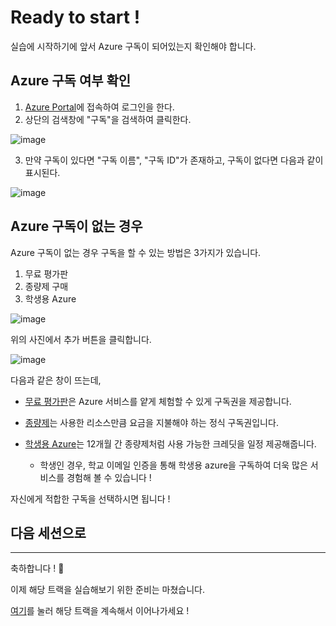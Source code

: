 # Ready to start !

실습에 시작하기에 앞서 Azure 구독이 되어있는지 확인해야 합니다.

## Azure 구독 여부 확인

1. [Azure Portal](https://portal.azure.com/)에 접속하여 로그인을 한다.
2. 상단의 검색창에 "구독"을 검색하여 클릭한다.

![image](https://github.com/seoharuss/Azure_ML_Service_Designer/assets/127467806/21f3424e-320d-4291-9903-5e4b0aba6989)

3. 만약 구독이 있다면 "구독 이름", "구독 ID"가 존재하고, 구독이 없다면 다음과 같이 표시된다.

![image](https://github.com/seoharuss/Azure_ML_Service_Designer/assets/127467806/7399bc29-f411-47ea-9dc2-59487c45f0ba)
<br>
## Azure 구독이 없는 경우

Azure 구독이 없는 경우 구독을 할 수 있는 방법은 3가지가 있습니다.
1. 무료 평가판
2. 종량제 구매
3. 학생용 Azure

![image](https://github.com/seoharuss/Azure_ML_Service_Designer/assets/127467806/e4929da2-eec8-47b7-b4da-1b2b15026e6f)

위의 사진에서 추가 버튼을 클릭합니다.

![image](https://github.com/seoharuss/Azure_ML_Service_Designer/assets/127467806/adb3a968-5c90-47f9-b88c-daadc7b034ac)

다음과 같은 창이 뜨는데,
- [무료 평가판](https://azure.microsoft.com/offers/MS-AZR-0044P)은 Azure 서비스를 얕게 체험할 수 있게 구독권을 제공합니다.
- [종량제](https://azure.microsoft.com/offers/MS-AZR-0003P)는 사용한 리소스만큼 요금을 지불해야 하는 정식 구독권입니다.
- [학생용 Azure](https://azure.microsoft.com/offers/MS-AZR-0170P)는 12개월 간 종량제처럼 사용 가능한 크레딧을 일정 제공해줍니다.
  
  - 학생인 경우, 학교 이메일 인증을 통해 학생용 azure을 구독하여 더욱 많은 서비스를 경험해 볼 수 있습니다 !

자신에게 적합한 구독을 선택하시면 됩니다 !


## 다음 세션으로
---
축하합니다 ! 👏

이제 해당 트랙을 실습해보기 위한 준비는 마쳤습니다.

[여기](./Session/Session1.md)를 눌러 해당 트랙을 계속해서 이어나가세요 !
